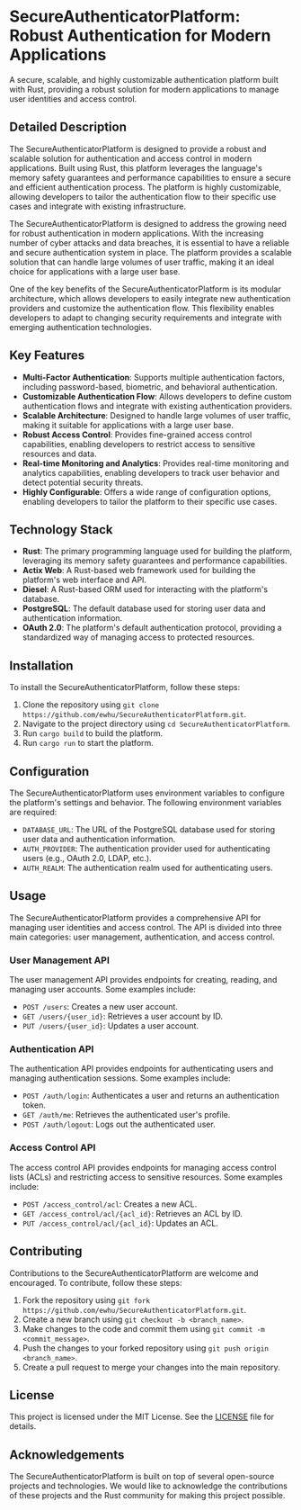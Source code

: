 # SecureAuthenticatorPlatform: Robust Authentication for Modern Applications

A secure, scalable, and highly customizable authentication platform built with Rust, providing a robust solution for modern applications to manage user identities and access control.

## Detailed Description

The SecureAuthenticatorPlatform is designed to provide a robust and scalable solution for authentication and access control in modern applications. Built using Rust, this platform leverages the language's memory safety guarantees and performance capabilities to ensure a secure and efficient authentication process. The platform is highly customizable, allowing developers to tailor the authentication flow to their specific use cases and integrate with existing infrastructure.

The SecureAuthenticatorPlatform is designed to address the growing need for robust authentication in modern applications. With the increasing number of cyber attacks and data breaches, it is essential to have a reliable and secure authentication system in place. The platform provides a scalable solution that can handle large volumes of user traffic, making it an ideal choice for applications with a large user base.

One of the key benefits of the SecureAuthenticatorPlatform is its modular architecture, which allows developers to easily integrate new authentication providers and customize the authentication flow. This flexibility enables developers to adapt to changing security requirements and integrate with emerging authentication technologies.

## Key Features

* **Multi-Factor Authentication**: Supports multiple authentication factors, including password-based, biometric, and behavioral authentication.
* **Customizable Authentication Flow**: Allows developers to define custom authentication flows and integrate with existing authentication providers.
* **Scalable Architecture**: Designed to handle large volumes of user traffic, making it suitable for applications with a large user base.
* **Robust Access Control**: Provides fine-grained access control capabilities, enabling developers to restrict access to sensitive resources and data.
* **Real-time Monitoring and Analytics**: Provides real-time monitoring and analytics capabilities, enabling developers to track user behavior and detect potential security threats.
* **Highly Configurable**: Offers a wide range of configuration options, enabling developers to tailor the platform to their specific use cases.

## Technology Stack

* **Rust**: The primary programming language used for building the platform, leveraging its memory safety guarantees and performance capabilities.
* **Actix Web**: A Rust-based web framework used for building the platform's web interface and API.
* **Diesel**: A Rust-based ORM used for interacting with the platform's database.
* **PostgreSQL**: The default database used for storing user data and authentication information.
* **OAuth 2.0**: The platform's default authentication protocol, providing a standardized way of managing access to protected resources.

## Installation

To install the SecureAuthenticatorPlatform, follow these steps:

1. Clone the repository using `git clone https://github.com/ewhu/SecureAuthenticatorPlatform.git`.
2. Navigate to the project directory using `cd SecureAuthenticatorPlatform`.
3. Run `cargo build` to build the platform.
4. Run `cargo run` to start the platform.

## Configuration

The SecureAuthenticatorPlatform uses environment variables to configure the platform's settings and behavior. The following environment variables are required:

* `DATABASE_URL`: The URL of the PostgreSQL database used for storing user data and authentication information.
* `AUTH_PROVIDER`: The authentication provider used for authenticating users (e.g., OAuth 2.0, LDAP, etc.).
* `AUTH_REALM`: The authentication realm used for authenticating users.

## Usage

The SecureAuthenticatorPlatform provides a comprehensive API for managing user identities and access control. The API is divided into three main categories: user management, authentication, and access control.

### User Management API

The user management API provides endpoints for creating, reading, and managing user accounts. Some examples include:

* `POST /users`: Creates a new user account.
* `GET /users/{user_id}`: Retrieves a user account by ID.
* `PUT /users/{user_id}`: Updates a user account.

### Authentication API

The authentication API provides endpoints for authenticating users and managing authentication sessions. Some examples include:

* `POST /auth/login`: Authenticates a user and returns an authentication token.
* `GET /auth/me`: Retrieves the authenticated user's profile.
* `POST /auth/logout`: Logs out the authenticated user.

### Access Control API

The access control API provides endpoints for managing access control lists (ACLs) and restricting access to sensitive resources. Some examples include:

* `POST /access_control/acl`: Creates a new ACL.
* `GET /access_control/acl/{acl_id}`: Retrieves an ACL by ID.
* `PUT /access_control/acl/{acl_id}`: Updates an ACL.

## Contributing

Contributions to the SecureAuthenticatorPlatform are welcome and encouraged. To contribute, follow these steps:

1. Fork the repository using `git fork https://github.com/ewhu/SecureAuthenticatorPlatform.git`.
2. Create a new branch using `git checkout -b <branch_name>`.
3. Make changes to the code and commit them using `git commit -m <commit_message>`.
4. Push the changes to your forked repository using `git push origin <branch_name>`.
5. Create a pull request to merge your changes into the main repository.

## License

This project is licensed under the MIT License. See the [LICENSE](https://github.com/ewhu/SecureAuthenticatorPlatform/blob/main/LICENSE) file for details.

## Acknowledgements

The SecureAuthenticatorPlatform is built on top of several open-source projects and technologies. We would like to acknowledge the contributions of these projects and the Rust community for making this project possible.